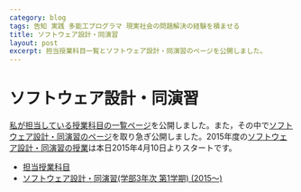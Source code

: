 ```yaml
---
category: blog
tags: 告知 実践 多能工プログラマ 現実社会の問題解決の経験を積ませる
title: ソフトウェア設計・同演習
layout: post
excerpt: 担当授業科目一覧とソフトウェア設計・同演習のページを公開しました。
---
```

# ソフトウェア設計・同演習

[私が担当している授業科目の一覧ページ](/courses/)を公開しました。また，その中で[ソフトウェア設計・同演習のページ](/courses/SoftwareDesign.html)を取り急ぎ公開しました。2015年度の[ソフトウェア設計・同演習の授業](/courses/SoftwareDesign.html)は本日2015年4月10日よりスタートです。

* [担当授業科目](/courses/)
* [ソフトウェア設計・同演習(学部3年次 第1学期) (2015〜)](/courses/SoftwareDesign.html)

